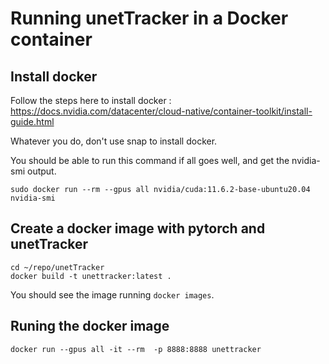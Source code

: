 # Running unetTracker in a Docker container

## Install docker

Follow the steps here to install docker : https://docs.nvidia.com/datacenter/cloud-native/container-toolkit/install-guide.html

Whatever you do, don't use snap to install docker.

You should be able to run this command if all goes well, and get the nvidia-smi output.

```
sudo docker run --rm --gpus all nvidia/cuda:11.6.2-base-ubuntu20.04 nvidia-smi
```

## Create a docker image with pytorch and unetTracker


```
cd ~/repo/unetTracker
docker build -t unettracker:latest .
```

You should see the image running `docker images`.

## Runing the docker image

```
docker run --gpus all -it --rm  -p 8888:8888 unettracker
```
